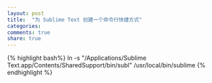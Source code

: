 ```yaml
---
layout: post
title:  "为 Sublime Text 创建一个命令行快捷方式"
categories:
comments: true
share: true
---
```


{% highlight bash%}
ln -s "/Applications/Sublime Text.app/Contents/SharedSupport/bin/subl" /usr/local/bin/sublime
{% endhighlight %}